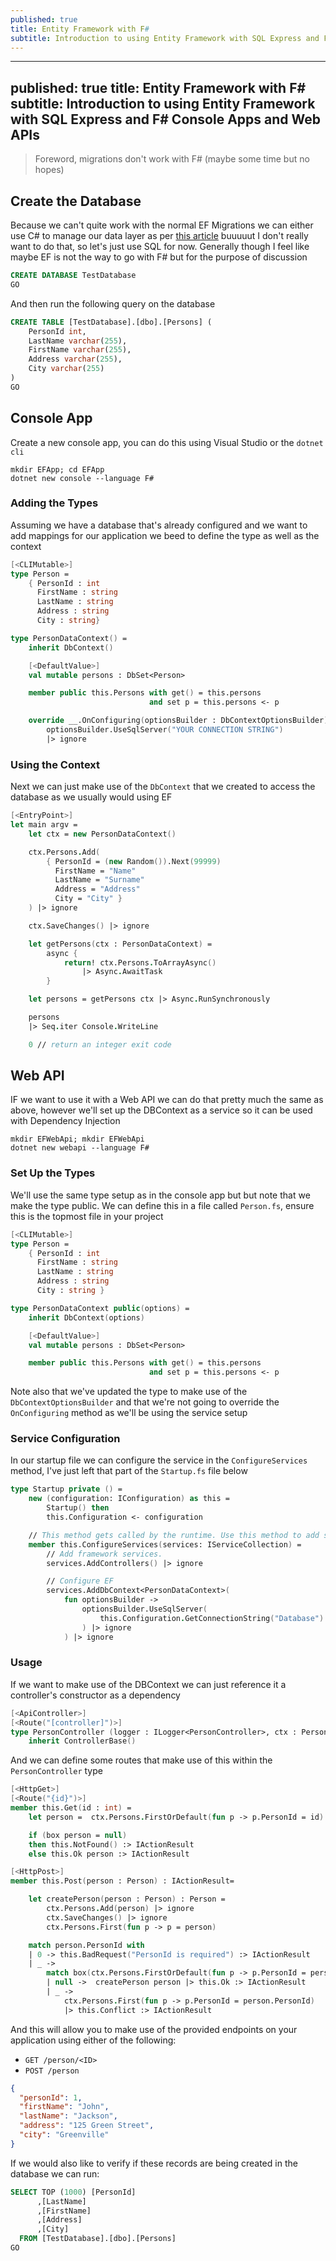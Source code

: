 ```yaml
---
published: true
title: Entity Framework with F#
subtitle: Introduction to using Entity Framework with SQL Express and F# Console Apps and Web APIs
---
```


---
published: true
title: Entity Framework with F#
subtitle: Introduction to using Entity Framework with SQL Express and F# Console Apps and Web APIs
---

> Foreword, migrations don't work with F# (maybe some time but no hopes)

## Create the Database

Because we can't quite work with the normal EF Migrations we can either use C# to manage our data layer as per [this article](https://codeburst.io/creating-a-f-data-layer-using-entity-framework-core-746ec17d49e5) buuuuut I don't really want to do that, so let's just use SQL for now. Generally though I feel like maybe EF is not the way to go with F# but for the purpose of discussion

```sql
CREATE DATABASE TestDatabase
GO
```

And then run the following query on the database

```sql
CREATE TABLE [TestDatabase].[dbo].[Persons] (
    PersonId int,
    LastName varchar(255),
    FirstName varchar(255),
    Address varchar(255),
    City varchar(255)
)
GO
```

## Console App

Create a new console app, you can do this using Visual Studio or the `dotnet cli`

```
mkdir EFApp; cd EFApp
dotnet new console --language F#
```

### Adding the Types

Assuming we have a database that's already configured and we want to add mappings for our application we beed to define the type as well as the context

```fs
[<CLIMutable>]
type Person =
    { PersonId : int
      FirstName : string
      LastName : string
      Address : string
      City : string}

type PersonDataContext() =
    inherit DbContext()

    [<DefaultValue>]
    val mutable persons : DbSet<Person>

    member public this.Persons with get() = this.persons
                               and set p = this.persons <- p

    override __.OnConfiguring(optionsBuilder : DbContextOptionsBuilder) =
        optionsBuilder.UseSqlServer("YOUR CONNECTION STRING")
        |> ignore
```

### Using the Context

Next we can just make use of the `DbContext` that we created to access the database as we usually would using EF

```fs
[<EntryPoint>]
let main argv =
    let ctx = new PersonDataContext()

    ctx.Persons.Add(
        { PersonId = (new Random()).Next(99999)
          FirstName = "Name"
          LastName = "Surname"
          Address = "Address"
          City = "City" }
    ) |> ignore

    ctx.SaveChanges() |> ignore

    let getPersons(ctx : PersonDataContext) =
        async {
            return! ctx.Persons.ToArrayAsync()
                |> Async.AwaitTask
        }

    let persons = getPersons ctx |> Async.RunSynchronously

    persons
    |> Seq.iter Console.WriteLine

    0 // return an integer exit code
```

## Web API

IF we want to use it with a Web API we can do that pretty much the same as above, however we'll set up the DBContext as a service so it can be used with Dependency Injection

```
mkdir EFWebApi; mkdir EFWebApi
dotnet new webapi --language F#
```

### Set Up the Types

We'll use the same type setup as in the console app but but note that we make the type public. We can define this in a file called `Person.fs`, ensure this is the topmost file in your project

```fs
[<CLIMutable>]
type Person =
    { PersonId : int
      FirstName : string
      LastName : string
      Address : string
      City : string }

type PersonDataContext public(options) =
    inherit DbContext(options)

    [<DefaultValue>]
    val mutable persons : DbSet<Person>

    member public this.Persons with get() = this.persons
                               and set p = this.persons <- p
```

Note also that we've updated the type to make use of the `DbContextOptionsBuilder` and that we're not going to override the `OnConfiguring` method as we'll be using the service setup

### Service Configuration

In our startup file we can configure the service in the `ConfigureServices` method, I've just left that part of the `Startup.fs` file below

```fs
type Startup private () =
    new (configuration: IConfiguration) as this =
        Startup() then
        this.Configuration <- configuration

    // This method gets called by the runtime. Use this method to add services to the container.
    member this.ConfigureServices(services: IServiceCollection) =
        // Add framework services.
        services.AddControllers() |> ignore

        // Configure EF
        services.AddDbContext<PersonDataContext>(
            fun optionsBuilder ->
                optionsBuilder.UseSqlServer(
                    this.Configuration.GetConnectionString("Database")
                ) |> ignore
            ) |> ignore
```

### Usage

If we want to make use of the DBContext we can just reference it a controller's constructor as a dependency

```fs
[<ApiController>]
[<Route("[controller]")>]
type PersonController (logger : ILogger<PersonController>, ctx : PersonDataContext) =
    inherit ControllerBase()
```

And we can define some routes that make use of this within the `PersonController` type

```fs
[<HttpGet>]
[<Route("{id}")>]
member this.Get(id : int) =
    let person =  ctx.Persons.FirstOrDefault(fun p -> p.PersonId = id)

    if (box person = null)
    then this.NotFound() :> IActionResult
    else this.Ok person :> IActionResult

[<HttpPost>]
member this.Post(person : Person) : IActionResult=

    let createPerson(person : Person) : Person =
        ctx.Persons.Add(person) |> ignore
        ctx.SaveChanges() |> ignore
        ctx.Persons.First(fun p -> p = person)

    match person.PersonId with
    | 0 -> this.BadRequest("PersonId is required") :> IActionResult
    | _ ->
        match box(ctx.Persons.FirstOrDefault(fun p -> p.PersonId = person.PersonId)) with
        | null ->  createPerson person |> this.Ok :> IActionResult
        | _ ->
            ctx.Persons.First(fun p -> p.PersonId = person.PersonId)
            |> this.Conflict :> IActionResult
```

And this will allow you to make use of the provided endpoints on your application using either of the following:

- `GET /person/<ID>`
- `POST /person`

```json
{
  "personId": 1,
  "firstName": "John",
  "lastName": "Jackson",
  "address": "125 Green Street",
  "city": "Greenville"
}
```

If we would also like to verify if these records are being created in the database we can run:

```sql
SELECT TOP (1000) [PersonId]
      ,[LastName]
      ,[FirstName]
      ,[Address]
      ,[City]
  FROM [TestDatabase].[dbo].[Persons]
GO
```
